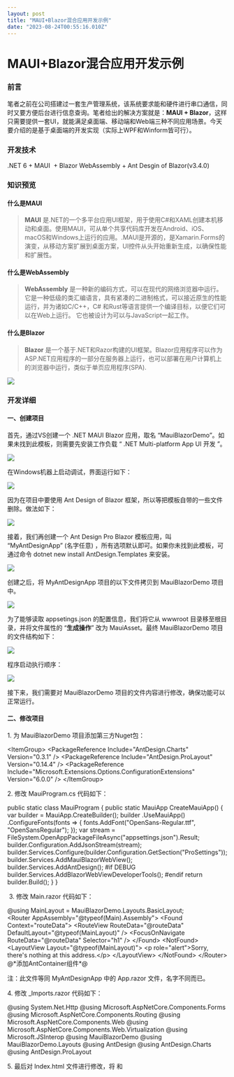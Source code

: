 ```yaml
---
layout: post
title: "MAUI+Blazor混合应用开发示例"
date: "2023-08-24T00:55:16.010Z"
---
```

MAUI+Blazor混合应用开发示例
===================

### 前言

笔者之前在公司搭建过一套生产管理系统，该系统要求能和硬件进行串口通信，同时又要方便后台进行信息查询。笔者给出的解决方案就是：**MAUI + Blazor**，这样只需要提供一套UI，就能满足桌面端、移动端和Web端三种不同应用场景。今天要介绍的是基于桌面端的开发实现（实际上WPF和Winform皆可行）。

### 开发技术

.NET 6 + MAUI  + Blazor WebAssembly + Ant Desgin of Blazor(v3.4.0)

### 知识预览

#### 什么是MAUI

> **MAUI** 是.NET的一个多平台应用UI框架，用于使用C#和XAML创建本机移动和桌面。使用MAUI，可从单个共享代码库开发在Android、iOS、macOS和Windows上运行的应用。.MAUI是开源的，是Xamarin.Forms的演变，从移动方案扩展到桌面方案，UI控件从头开始重新生成，以确保性能和扩展性。

#### 什么是WebAssembly

> **WebAssembly** 是一种新的编码方式，可以在现代的网络浏览器中运行。它是一种低级的类汇编语言，具有紧凑的二进制格式，可以接近原生的性能运行，并为诸如C/C++，C# 和Rust等语言提供一个编译目标，以便它们可以在Web上运行。 它也被设计为可以与JavaScript一起工作。

#### 什么是Blazor

> **Blazor** 是一个基于.NET和Razor构建的UI框架。Blazor应用程序可以作为ASP.NET应用程序的一部分在服务器上运行，也可以部署在用户计算机上的浏览器中运行，类似于单页应用程序(SPA).

![](https://img2023.cnblogs.com/blog/895729/202308/895729-20230822101603300-1794671181.png)

### 开发详细

#### 一、创建项目

首先，通过VS创建一个 .NET MAUI Blazor 应用，取名 “MauiBlazorDemo”。如果未找到此模板，则需要先安装工作负载 “ .NET Multi-platform App UI 开发 ”。

![](https://img2023.cnblogs.com/blog/895729/202308/895729-20230824070745994-1547275776.png)

在Windows机器上启动调试，界面运行如下：

![](https://img2023.cnblogs.com/blog/895729/202308/895729-20230823165049494-1855326146.png)

因为在项目中要使用 Ant Design of Blazor 框架，所以等把模板自带的一些文件删除。做法如下：

![](https://img2023.cnblogs.com/blog/895729/202308/895729-20230823165712834-812562895.png)

接着，我们再创建一个 Ant Design Pro Blazor 模板应用，叫 “MyAntDesignApp” (名字任意) ，所有选项默认即可。如果你未找到此模板，可通过命令 dotnet new install AntDesign.Templates 来安装。

![](https://img2023.cnblogs.com/blog/895729/202308/895729-20230823073318340-647987274.png)

创建之后，将 MyAntDesignApp 项目的以下文件拷贝到 MauiBlazorDemo 项目中。

![](https://img2023.cnblogs.com/blog/895729/202308/895729-20230823212211951-735214830.png)

为了能够读取 appsetings.json 的配置信息，我们将它从 wwwroot 目录移至根目录，并将文件属性的 “**生成操作**” 改为 MauiAsset。最终 MauiBlazorDemo 项目的文件结构如下：

![](https://img2023.cnblogs.com/blog/895729/202308/895729-20230823200707323-280159801.png)

程序启动执行顺序：

![](https://img2023.cnblogs.com/blog/895729/202308/895729-20230824060721183-1890594642.png)

接下来，我们需要对 MauiBlazorDemo 项目的文件内容进行修改，确保功能可以正常运行。

#### 二、修改项目

1\. 为 MauiBlazorDemo 项目添加第三方Nuget包：

  <ItemGroup\>
    <PackageReference Include\="AntDesign.Charts" Version\="0.3.1" />
    <PackageReference Include\="AntDesign.ProLayout" Version\="0.14.4" />
    <PackageReference Include\="Microsoft.Extensions.Options.ConfigurationExtensions" Version\="6.0.0" />
  </ItemGroup\>

2\. 修改 MauiProgram.cs 代码如下：

public static class MauiProgram
{
    public static MauiApp CreateMauiApp()
    {
        var builder = MauiApp.CreateBuilder();
        builder
            .UseMauiApp<App>()
            .ConfigureFonts(fonts \=>
            {
                fonts.AddFont("OpenSans-Regular.ttf", "OpenSansRegular");
            });
        var stream = FileSystem.OpenAppPackageFileAsync("appsettings.json").Result;
        builder.Configuration.AddJsonStream(stream);
        builder.Services.Configure<ProSettings>(builder.Configuration.GetSection("ProSettings"));
        builder.Services.AddMauiBlazorWebView();
        builder.Services.AddAntDesign();
#if DEBUG
        builder.Services.AddBlazorWebViewDeveloperTools();
#endif
        return builder.Build();
    }
}

 3\. 修改 Main.razor 代码如下： 

@using MainLayout = MauiBlazorDemo.Layouts.BasicLayout;  
<Router AppAssembly\="@typeof(Main).Assembly"\>
    <Found Context\="routeData"\>
        <RouteView RouteData\="@routeData" DefaultLayout\="@typeof(MainLayout)" />
        <FocusOnNavigate RouteData\="@routeData" Selector\="h1" />
    </Found\>
    <NotFound\>
        <LayoutView Layout\="@typeof(MainLayout)"\>
            <p role\="alert"\>Sorry, there's nothing at this address.</p\>
        </LayoutView\>
    </NotFound\>
</Router\>
<AntContainer />  @\*添加AntContainer组件\*@

注：此文件等同 MyAntDesignApp 中的 App.razor 文件，名字不同而已。

4\. 修改 \_Imports.razor 代码如下：

@using System.Net.Http
@using Microsoft.AspNetCore.Components.Forms
@using Microsoft.AspNetCore.Components.Routing
@using Microsoft.AspNetCore.Components.Web
@using Microsoft.AspNetCore.Components.Web.Virtualization
@using Microsoft.JSInterop
@using MauiBlazorDemo
@using MauiBlazorDemo.Layouts
@using AntDesign
@using AntDesign.Charts
@using AntDesign.ProLayout

5\. 最后对 Index.html 文件进行修改，将 <link /> 和 <script /> 语句替换如下：

![](https://img2023.cnblogs.com/blog/895729/202308/895729-20230823214235200-88061187.png)

#### 三、运行项目

至此，Maui通过 WebView 嵌入AntBlazor的功能已基本告成 。文字稍作修改后，界面运行效果如下：

![](https://img2023.cnblogs.com/blog/895729/202308/895729-20230823233159499-870249951.png)

### 参考资料

[WebAssembly | MDN (mozilla.org)](https://developer.mozilla.org/zh-CN/docs/WebAssembly)

[什么是 .NET MAUI？ - .NET MAUI | Microsoft Learn](https://learn.microsoft.com/zh-cn/dotnet/maui/what-is-maui)

[快速上手 - Ant Design of Blazor (antblazor.com)](https://antblazor.com/zh-CN/docs/getting-started)

[使用 BlazorWebView 在 .NET MAUI 应用中托管 Blazor Web 应用 - .NET MAUI | Microsoft Learn](https://learn.microsoft.com/zh-cn/dotnet/maui/user-interface/controls/blazorwebview)

作者：[天行健君子以自强](https://www.cnblogs.com/fengjq/)

出处：[https://www.cnblogs.com/fengjq/p/17647612.html](https://www.cnblogs.com/fengjq/p/17647612.html)（转载请注明）

如果此文对你有帮助的话，请点一下右下角的【**推荐**】，欢迎评论区留言。本文已同步至作者微信公众号：玩转DotNet，感谢关注！
